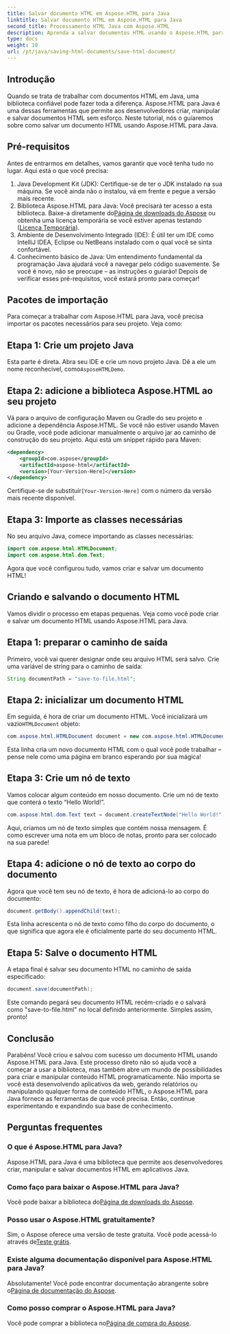 ```yaml
---
title: Salvar documento HTML em Aspose.HTML para Java
linktitle: Salvar documento HTML em Aspose.HTML para Java
second_title: Processamento HTML Java com Aspose.HTML
description: Aprenda a salvar documentos HTML usando o Aspose.HTML para Java com este guia passo a passo abrangente projetado para iniciantes e especialistas.
type: docs
weight: 10
url: /pt/java/saving-html-documents/save-html-document/
---
```

## Introdução
Quando se trata de trabalhar com documentos HTML em Java, uma biblioteca confiável pode fazer toda a diferença. Aspose.HTML para Java é uma dessas ferramentas que permite aos desenvolvedores criar, manipular e salvar documentos HTML sem esforço. Neste tutorial, nós o guiaremos sobre como salvar um documento HTML usando Aspose.HTML para Java. 
## Pré-requisitos
Antes de entrarmos em detalhes, vamos garantir que você tenha tudo no lugar. Aqui está o que você precisa:
1. Java Development Kit (JDK): Certifique-se de ter o JDK instalado na sua máquina. Se você ainda não o instalou, vá em frente e pegue a versão mais recente.
2.  Biblioteca Aspose.HTML para Java: Você precisará ter acesso a esta biblioteca. Baixe-a diretamente do[Página de downloads do Aspose](https://releases.aspose.com/html/java/) ou obtenha uma licença temporária se você estiver apenas testando ([Licença Temporária](https://purchase.aspose.com/temporary-license/)).
3. Ambiente de Desenvolvimento Integrado (IDE): É útil ter um IDE como IntelliJ IDEA, Eclipse ou NetBeans instalado com o qual você se sinta confortável.
4. Conhecimento básico de Java: Um entendimento fundamental da programação Java ajudará você a navegar pelo código suavemente. Se você é novo, não se preocupe – as instruções o guiarão!
Depois de verificar esses pré-requisitos, você estará pronto para começar!
## Pacotes de importação
Para começar a trabalhar com Aspose.HTML para Java, você precisa importar os pacotes necessários para seu projeto. Veja como:
## Etapa 1: Crie um projeto Java
 Esta parte é direta. Abra seu IDE e crie um novo projeto Java. Dê a ele um nome reconhecível, como`AsposeHTMLDemo`.
## Etapa 2: adicione a biblioteca Aspose.HTML ao seu projeto
Vá para o arquivo de configuração Maven ou Gradle do seu projeto e adicione a dependência Aspose.HTML. Se você não estiver usando Maven ou Gradle, você pode adicionar manualmente o arquivo jar ao caminho de construção do seu projeto. Aqui está um snippet rápido para Maven:
```xml
<dependency>
    <groupId>com.aspose</groupId>
    <artifactId>aspose-html</artifactId>
    <version>[Your-Version-Here]</version>
</dependency>
```
 Certifique-se de substituir`[Your-Version-Here]` com o número da versão mais recente disponível.
## Etapa 3: Importe as classes necessárias
No seu arquivo Java, comece importando as classes necessárias:
```java
import com.aspose.html.HTMLDocument;
import com.aspose.html.dom.Text;
```
Agora que você configurou tudo, vamos criar e salvar um documento HTML!
## Criando e salvando o documento HTML
Vamos dividir o processo em etapas pequenas. Veja como você pode criar e salvar um documento HTML usando Aspose.HTML para Java.
## Etapa 1: preparar o caminho de saída
Primeiro, você vai querer designar onde seu arquivo HTML será salvo. Crie uma variável de string para o caminho de saída:
```java
String documentPath = "save-to-file.html";
```
## Etapa 2: inicializar um documento HTML
 Em seguida, é hora de criar um documento HTML. Você inicializará um vazio`HTMLDocument` objeto:
```java
com.aspose.html.HTMLDocument document = new com.aspose.html.HTMLDocument();
```
Esta linha cria um novo documento HTML com o qual você pode trabalhar – pense nele como uma página em branco esperando por sua mágica!
## Etapa 3: Crie um nó de texto
Vamos colocar algum conteúdo em nosso documento. Crie um nó de texto que conterá o texto “Hello World!”.
```java
com.aspose.html.dom.Text text = document.createTextNode("Hello World!");
```
Aqui, criamos um nó de texto simples que contém nossa mensagem. É como escrever uma nota em um bloco de notas, pronto para ser colocado na sua parede!
## Etapa 4: adicione o nó de texto ao corpo do documento
Agora que você tem seu nó de texto, é hora de adicioná-lo ao corpo do documento:
```java
document.getBody().appendChild(text);
```
Esta linha acrescenta o nó de texto como filho do corpo do documento, o que significa que agora ele é oficialmente parte do seu documento HTML.
## Etapa 5: Salve o documento HTML
A etapa final é salvar seu documento HTML no caminho de saída especificado:
```java
document.save(documentPath);
```
Este comando pegará seu documento HTML recém-criado e o salvará como "save-to-file.html" no local definido anteriormente. Simples assim, pronto!
## Conclusão
Parabéns! Você criou e salvou com sucesso um documento HTML usando Aspose.HTML para Java. Este processo direto não só ajuda você a começar a usar a biblioteca, mas também abre um mundo de possibilidades para criar e manipular conteúdo HTML programaticamente.
Não importa se você está desenvolvendo aplicativos da web, gerando relatórios ou manipulando qualquer forma de conteúdo HTML, o Aspose.HTML para Java fornece as ferramentas de que você precisa. Então, continue experimentando e expandindo sua base de conhecimento.
## Perguntas frequentes
### O que é Aspose.HTML para Java?  
Aspose.HTML para Java é uma biblioteca que permite aos desenvolvedores criar, manipular e salvar documentos HTML em aplicativos Java.
### Como faço para baixar o Aspose.HTML para Java?  
 Você pode baixar a biblioteca do[Página de downloads do Aspose](https://releases.aspose.com/html/java/).
### Posso usar o Aspose.HTML gratuitamente?  
 Sim, o Aspose oferece uma versão de teste gratuita. Você pode acessá-lo através de[Teste grátis](https://releases.aspose.com/).
### Existe alguma documentação disponível para Aspose.HTML para Java?  
 Absolutamente! Você pode encontrar documentação abrangente sobre o[Página de documentação do Aspose](https://reference.aspose.com/html/java/).
### Como posso comprar o Aspose.HTML para Java?  
 Você pode comprar a biblioteca no[Página de compra do Aspose](https://purchase.aspose.com/buy).